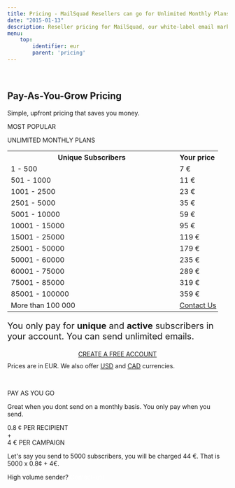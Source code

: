 ```yaml
---
title: Pricing - MailSquad Resellers can go for Unlimited Monthly Plans or Pay as You Go
date: "2015-01-13"
description: Reseller pricing for MailSquad, our white-label email marketing solution.
menu:
    top:
        identifier: eur
        parent: 'pricing'
---
```

<section class="price-2" style="padding-top:20px;">
        <div class="container">
            <div class="row">
                <div class="col-sm-12 ">
                    <h1>Pay-As-You-Grow Pricing</h1>
                    <p class="lead">Simple, upfront pricing that saves you money.</p>
                </div>
            </div>
        </div>
        <div class="container pricing">
            <div class="plans">
                <div class="plan">
                    <div class="top"><p>MOST POPULAR</p></div>
                    <div class="title">
                        UNLIMITED MONTHLY PLANS
                        <table class="pricing-table">
                                <col width="80%">
                                <col width="20%">
                                <tr>
                                    <th>Unique Subscribers</th>
                                    <th>Your price</th>
                                </tr>
                                <tr>
                                    <td>1 - 500</td>
                                    <td>7 &euro;</td>
                                </tr>
                                <tr>
                                    <td>501 - 1000</td>
                                    <td>11 &euro;</td>
                                </tr>
                                <tr>
                                    <td>1001 - 2500</td>
                                    <td>23 &euro;</td>
                                </tr>
                                <tr>
                                    <td>2501 - 5000</td>
                                    <td>35 &euro;</td>
                                </tr>
                                <tr>
                                    <td>5001 - 10000</td>
                                    <td>59 &euro;</td>
                                </tr>
                                <tr>
                                    <td>10001 - 15000</td>
                                    <td>95 &euro;</td>
                                </tr>
                                <tr>
                                    <td>15001 - 25000</td>
                                    <td>119 &euro;</td>
                                </tr>
                                <tr>
                                    <td>25001 - 50000</td>
                                    <td>179 &euro;</td>
                                </tr>
                                <tr>
                                    <td>50001 - 60000</td>
                                    <td>235 &euro;</td>
                                </tr>
                                <tr>
                                    <td>60001 - 75000</td>
                                    <td>289 &euro;</td>
                                </tr>
                                <tr>
                                    <td>75001 - 85000</td>
                                    <td>319 &euro;</td>
                                </tr>
                                <tr>
                                    <td>85001 - 100000</td>
                                    <td>359 &euro;</td>
                                </tr>
                                 <tr>
                                    <td>More than 100 000</td>
                                    <td colspan="3" style="padding-right:0px;"><a href="/en/contact/">Contact Us</a></td>
                                </tr>             
                            </table>
                            <p style="font-size:20px">You only pay for <strong>unique</strong> and <strong>active</strong> subscribers in your account. You can send unlimited emails.</p>
                            <div class="btns" style="margin-top: 15px;text-align:center;">
                                <a class="btn btn-primary" href="https://app.mailsquad.com/login/signup/u">
                                    <span>CREATE A FREE ACCOUNT</span>
                                </a>
                            </div>
                    </div>
                    <div style="margin-top:10px">Prices are in EUR. We also offer <a href="/en/pricing/usd/">USD</a> and <a href="/en/pricing/cad/">CAD</a> currencies.</div>
                </div>
                <div class="plan">
                    <div class="top"><p>&nbsp;</p></div>
                    <div class="title">
                        PAY AS YOU GO
                        <p>Great when you dont send on a monthly basis. You only pay when you send.</p>
                        <div class="price">
                            <div class="persubscriber">
                                0.8 <span class="currency">&cent;</span>
                                <span class="period">PER RECIPIENT</span>
                            </div>
                            <div style="width:10%;">+</div>
                            <div class="percampaign">
                                4 <span class="currency">&euro;</span>
                                <span class="period">PER CAMPAIGN</span>
                            </div>
                        </div>
                        <p>Let's say you send to 5000 subscribers, you will be charged 44 &euro;. That is 5000 x 0.8&cent; + 4&euro;.</p>
                        <p>High volume sender? <a href="/en/contact/" style="color:white;font-weight:400;">Contact-us!</a></p>
                    </div>
                </div>
            </div>
        </div>
    </section>